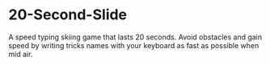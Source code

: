 # 20-Second-Slide
 
A speed typing skiing game that lasts 20 seconds.
Avoid obstacles and gain speed by writing tricks names with your keyboard as fast as possible when mid air.
